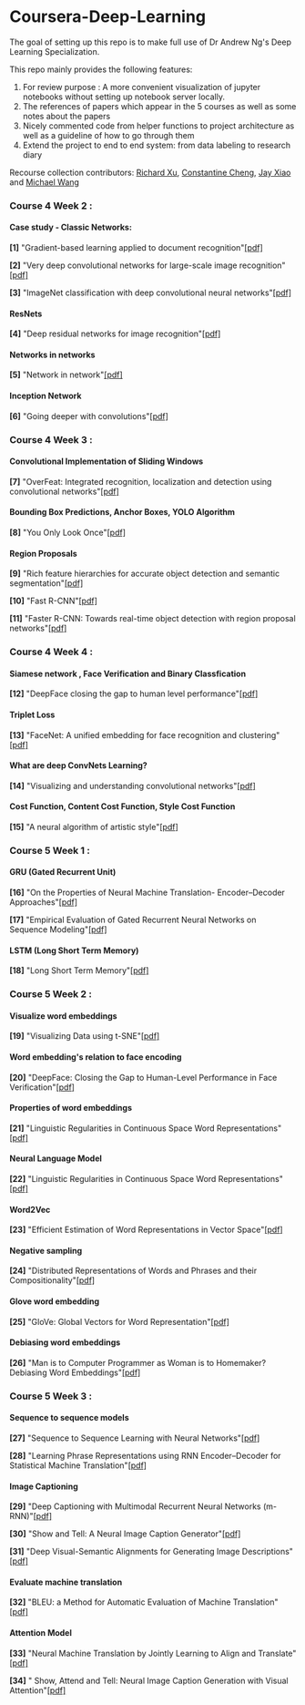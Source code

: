 # Coursera-Deep-Learning
The goal of setting up this repo is to make full use of Dr Andrew Ng's Deep Learning Specialization.

This repo mainly provides the following features:
1. For review purpose : A more convenient visualization of jupyter notebooks without setting up notebook server locally.
2. The references of papers which appear in the 5 courses as well as some notes about the papers
3. Nicely commented code from helper functions to project architecture as well as a guideline of how to go through them
4. Extend the project to end to end system: from data labeling to research diary

Recourse collection contributors: [Richard Xu](https://github.com/richard3983), [Constantine Cheng](https://github.com/Consibic), [Jay Xiao](https://github.com/J-Xiao) and [Michael Wang](https://github.com/MichaelYxWang)



### Course 4 Week 2 :
#### Case study - Classic Networks:
**[1]** "Gradient-based learning applied to document recognition"[[pdf]](http://yann.lecun.com/exdb/publis/pdf/lecun-98.pdf)

**[2]** "Very deep convolutional networks for large-scale image recognition"[[pdf]](https://arxiv.org/pdf/1409.1556.pdf)

**[3]** "ImageNet classification with deep convolutional neural networks"[[pdf]](https://papers.nips.cc/paper/4824-imagenet-classification-with-deep-convolutional-neural-networks.pdf)

#### ResNets 
**[4]** "Deep residual networks for image recognition"[[pdf]](https://arxiv.org/pdf/1512.03385.pdf)
	
#### Networks in networks
**[5]** "Network in network"[[pdf]](https://arxiv.org/pdf/1312.4400.pdf)

#### Inception Network
**[6]** "Going deeper with convolutions"[[pdf]](https://www.cs.unc.edu/~wliu/papers/GoogLeNet.pdf)


### Course 4 Week 3 :
#### Convolutional Implementation of Sliding Windows
**[7]** "OverFeat: Integrated recognition, localization and detection using convolutional networks"[[pdf]](https://arxiv.org/pdf/1312.6229.pdf)

#### Bounding Box Predictions, Anchor Boxes, YOLO Algorithm
**[8]** "You Only Look Once"[[pdf]](https://pjreddie.com/media/files/papers/yolo.pdf)

#### Region Proposals
**[9]** "Rich feature hierarchies for accurate object detection and semantic segmentation"[[pdf]](https://arxiv.org/pdf/1312.6229.pdf)

**[10]** "Fast R-CNN"[[pdf]](https://www.cv-foundation.org/openaccess/content_iccv_2015/papers/Girshick_Fast_R-CNN_ICCV_2015_paper.pdf)

**[11]** "Faster R-CNN: Towards real-time object detection with region proposal networks"[[pdf]](https://arxiv.org/pdf/1506.01497.pdf)


### Course 4 Week 4 :
#### Siamese network , Face Verification and Binary Classfication
**[12]** "DeepFace closing the gap to human level performance"[[pdf]](https://www.cs.toronto.edu/~ranzato/publications/taigman_cvpr14.pdf)

#### Triplet Loss
**[13]** "FaceNet: A unified embedding for face recognition and clustering"[[pdf]](https://arxiv.org/abs/1503.03832)

#### What are deep ConvNets Learning?
**[14]** "Visualizing and understanding convolutional networks"[[pdf]](
https://cs.nyu.edu/~fergus/papers/zeilerECCV2014.pdf)
	
#### Cost Function, Content Cost Function, Style Cost Function
**[15]** "A neural algorithm of artistic style"[[pdf]](
https://arxiv.org/pdf/1508.06576.pdf)


### Course 5 Week 1 :
#### GRU (Gated Recurrent Unit)
**[16]** "On the Properties of Neural Machine Translation- Encoder–Decoder Approaches"[[pdf]](
https://arxiv.org/pdf/1409.1259.pdf)

**[17]** "Empirical Evaluation of Gated Recurrent Neural Networks on Sequence Modeling"[[pdf]](
https://arxiv.org/pdf/1412.3555.pdf)

#### LSTM (Long Short Term Memory)
**[18]** "Long Short Term Memory"[[pdf]](
http://www.bioinf.jku.at/publications/older/2604.pdf)


### Course 5 Week 2 :
#### Visualize word embeddings
**[19]** "Visualizing Data using t-SNE"[[pdf]](
http://www.jmlr.org/papers/volume9/vandermaaten08a/vandermaaten08a.pdf)

#### Word embedding's relation to face encoding
**[20]** "DeepFace: Closing the Gap to Human-Level Performance in Face Verification"[[pdf]](
https://research.fb.com/wp-content/uploads/2016/11/deepface-closing-the-gap-to-human-level-performance-in-face-verification.pdf?)

#### Properties of word embeddings
**[21]** "Linguistic Regularities in Continuous Space Word Representations"[[pdf]](
https://www.aclweb.org/anthology/N13-1090)

#### Neural Language Model
**[22]** "Linguistic Regularities in Continuous Space Word Representations"[[pdf]](
https://www.aclweb.org/anthology/N13-1090)

#### Word2Vec
**[23]** "Efficient Estimation of Word Representations in
Vector Space"[[pdf]](
https://arxiv.org/pdf/1301.3781.pdf)

#### Negative sampling
**[24]** "Distributed Representations of Words and Phrases
and their Compositionality"[[pdf]](
https://papers.nips.cc/paper/5021-distributed-representations-of-words-and-phrases-and-their-compositionality.pdf)

#### Glove word embedding
**[25]** "GloVe: Global Vectors for Word Representation"[[pdf]](https://nlp.stanford.edu/pubs/glove.pdf)

#### Debiasing word embeddings
**[26]** "Man is to Computer Programmer as Woman is to Homemaker?
Debiasing Word Embeddings"[[pdf]](https://arxiv.org/pdf/1607.06520.pdf)


### Course 5 Week 3 :
#### Sequence to sequence models
**[27]** "Sequence to Sequence Learning
with Neural Networks"[[pdf]](
https://papers.nips.cc/paper/5346-sequence-to-sequence-learning-with-neural-networks.pdf)

**[28]** "Learning Phrase Representations using RNN Encoder–Decoder
for Statistical Machine Translation"[[pdf]](
https://arxiv.org/pdf/1406.1078.pdf)

#### Image Captioning
**[29]** "Deep Captioning with Multimodal Recurrent Neural Networks (m-RNN)"[[pdf]](
https://arxiv.org/abs/1412.6632)

**[30]** "Show and Tell: A Neural Image Caption Generator"[[pdf]](
https://arxiv.org/pdf/1411.4555.pdf)

**[31]** "Deep Visual-Semantic Alignments for Generating Image Descriptions"[[pdf]](
https://cs.stanford.edu/people/karpathy/cvpr2015.pdf)

#### Evaluate machine translation
**[32]** "BLEU: a Method for Automatic Evaluation of Machine Translation"[[pdf]](
https://www.aclweb.org/anthology/P02-1040.pdf)

#### Attention Model
**[33]** "Neural Machine Translation by Jointly Learning to Align and Translate"[[pdf]](
https://arxiv.org/pdf/1409.0473.pdf)

**[34]** "
Show, Attend and Tell: Neural Image Caption Generation with Visual Attention"[[pdf]](
https://arxiv.org/pdf/1502.03044.pdf)

